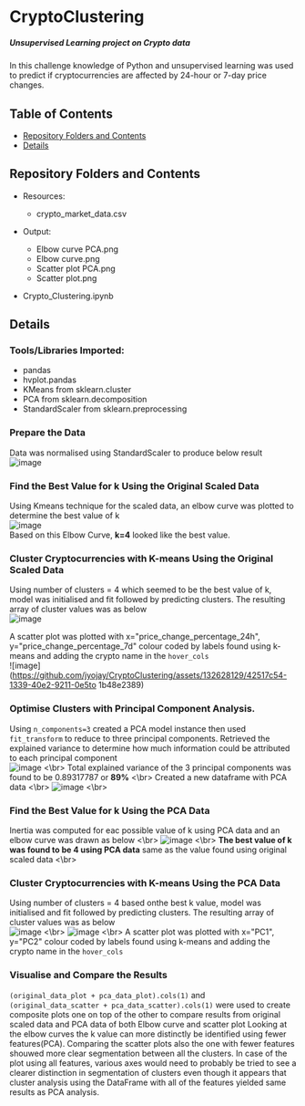 # CryptoClustering
##### Unsupervised Learning project on Crypto data

In this challenge knowledge of Python and unsupervised learning was used to predict if cryptocurrencies are affected by 24-hour or 7-day price changes.

## Table of Contents

- [Repository Folders and Contents](#Repository-Folders-and-Contents)
- [Details](#Details)
  
## Repository Folders and Contents
- Resources:
  - crypto_market_data.csv
    
- Output:
  - Elbow curve PCA.png
  - Elbow curve.png
  - Scatter plot PCA.png
  - Scatter plot.png
  
- Crypto_Clustering.ipynb

## Details
### Tools/Libraries Imported:
- pandas
- hvplot.pandas
- KMeans from sklearn.cluster
- PCA from sklearn.decomposition
- StandardScaler from sklearn.preprocessing

### Prepare the Data
Data was normalised using StandardScaler to produce below result </br>
![image](https://github.com/jyojay/CryptoClustering/assets/132628129/77014533-10bb-4b7c-a277-a5f259fb11fb)

### Find the Best Value for k Using the Original Scaled Data
Using Kmeans technique for the scaled data, an elbow curve was plotted to determine the best value of k </br>
![image](https://github.com/jyojay/CryptoClustering/assets/132628129/ef4d8422-8b11-43db-ac76-250a8c45569f) </br>
Based on this Elbow Curve, **k=4** looked like the best value.

### Cluster Cryptocurrencies with K-means Using the Original Scaled Data
Using number of clusters = 4 which seemed to be the best value of k, model was initialised and fit followed by predicting clusters.
The resulting array of cluster values was as below </br>
![image](https://github.com/jyojay/CryptoClustering/assets/132628129/a0ab89b6-61c4-4b8e-a00a-11313239bb1a) </br>

A scatter plot was plotted with x="price_change_percentage_24h", y="price_change_percentage_7d" colour coded by labels found using k-means and adding the crypto name in the `hover_cols` </br>
![image](https://github.com/jyojay/CryptoClustering/assets/132628129/42517c54-1339-40e2-9211-0e5to 1b48e2389) </br>

### Optimise Clusters with Principal Component Analysis.
Using `n_components=3` created a PCA model instance then used `fit_transform` to reduce to three principal components. Retrieved the explained variance to determine how much information could be attributed to each principal component </br>
![image](https://github.com/jyojay/CryptoClustering/assets/132628129/673f1b1f-76ac-4f89-9c51-1449ed164256) <\br>
Total explained variance of the 3 principal components was found to be 0.89317787 or **89%** <\br>
Created a new dataframe with PCA data <\br>
![image](https://github.com/jyojay/CryptoClustering/assets/132628129/cee59daf-92f4-43a5-9197-a433f06cdfc0) <\br>

### Find the Best Value for k Using the PCA Data
Inertia was computed for eac possible value of k using PCA data and an elbow curve was drawn as below <\br>
![image](https://github.com/jyojay/CryptoClustering/assets/132628129/7545212e-c1a7-4f6c-9d0a-a611d262e6a9) <\br>
**The best value of k was found to be 4 using PCA data** same as the value found using original scaled data <\br>

### Cluster Cryptocurrencies with K-means Using the PCA Data
Using number of clusters = 4 based onthe best k value, model was initialised and fit followed by predicting clusters.
The resulting array of cluster values was as below </br>
![image](https://github.com/jyojay/CryptoClustering/assets/132628129/e3cb6277-0f40-4904-8747-ee659e0c3ffd) <\br>
![image](https://github.com/jyojay/CryptoClustering/assets/132628129/7a42a552-bd56-4f97-a7ee-30f4a80914f3) <\br>
A scatter plot was plotted with x="PC1", y="PC2" colour coded by labels found using k-means and adding the crypto name in the `hover_cols` </br>

### Visualise and Compare the Results
`(original_data_plot + pca_data_plot).cols(1)` and `(original_data_scatter + pca_data_scatter).cols(1)` were used to create composite plots one on top of the other to compare results from original scaled data and PCA data of both Elbow curve and scatter plot
Looking at the elbow curves the k value can more distinctly be identified using fewer features(PCA). Comparing the scatter plots also the one with fewer features shouwed more clear segmentation between all the clusters. In case of the plot using all features, various axes would need to probably be tried to see a clearer distinction in segmentation of clusters even though it appears that cluster analysis using the DataFrame with all of the features yielded same results as PCA analysis.







